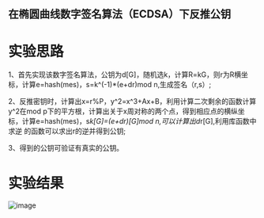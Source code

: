 ## 在椭圆曲线数字签名算法（ECDSA）下反推公钥
# 实验思路
1、首先实现该数字签名算法，公钥为d[G]，随机选k，计算R=kG，则r为R横坐标，计算e=hash(mes)，s=k^(-1)*(e+dr)mod n,生成签名（r,s）;

2、反推密钥时，计算出x=r%P，y^2=x^3+Ax+B，利用计算二次剩余的函数计算y^2在mod p下的平方根，计算出关于x周对称的两个点，得到相应点的横纵坐标，计算e=hash(mes)，s*k[G]=(e+dr)[G]mod n,可以计算出d*r[G],利用库函数中求逆 的函数可以求出r的逆并得到公钥;

3、得到的公钥可验证有真实的公钥。


# 实验结果
![image](https://user-images.githubusercontent.com/105595347/179545828-dbd3859e-3d59-4ed9-9113-3daeb4075aa5.png)


